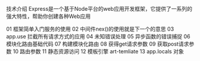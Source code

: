 技术介绍
    Express是一个基于Node平台的web应用开发框架，它提供了一系列的强大特性，帮助你创建各种Web应用
	
	
	
01  框架简单入门服务的使用
02  中间件nex()的使用就是下一个的意思
03  app.use 拦截所有请求方式的应用
04  未知错误处理
05  异步函数的错误捕捉
06  模块化路由基础代码
07  构建模块化路由
08  获得get请求参数
09  获取post请求参数
10  路由参数
11  静态资源访问
12  模板引擎  art-temliate
13  app.locals 对象